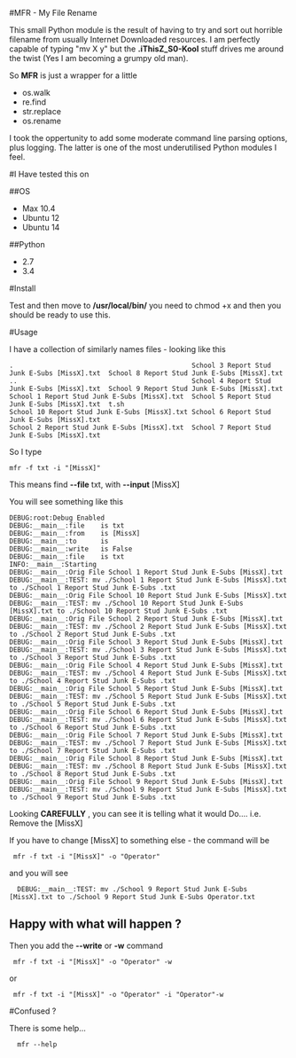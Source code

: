 #MFR - My File Rename

This small Python module is the result of having to try and sort out horrible filename from usually Internet Downloaded resources. I am perfectly capable of typing "mv X y" but the **.iThisZ_S0-Kool** stuff drives me around the twist (Yes I am becoming a grumpy old man).

So **MFR** is just a wrapper for a little

* os.walk
* re.find
* str.replace
* os.rename


I took the oppertunity to add some moderate command line parsing options, plus logging. The latter is one of the most underutilised Python modules I feel.

#I Have tested this on


##OS

* Max 10.4
* Ubuntu 12
* Ubuntu 14

##Python

* 2.7
* 3.4

#Install

Test and then move to **/usr/local/bin/** you need to chmod +x and then you should be ready to use this.

#Usage

I have a collection of similarly names files - looking like this


    .                                             School 3 Report Stud Junk E-Subs [MissX].txt  School 8 Report Stud Junk E-Subs [MissX].txt
    ..                                            School 4 Report Stud Junk E-Subs [MissX].txt  School 9 Report Stud Junk E-Subs [MissX].txt
    School 1 Report Stud Junk E-Subs [MissX].txt  School 5 Report Stud Junk E-Subs [MissX].txt  t.sh
    School 10 Report Stud Junk E-Subs [MissX].txt School 6 Report Stud Junk E-Subs [MissX].txt
    School 2 Report Stud Junk E-Subs [MissX].txt  School 7 Report Stud Junk E-Subs [MissX].txt
    
    
So I type
 
    mfr -f txt -i "[MissX]"
 
This means find **--file** txt, with **--input** [MissX] 

You will see something like this



    DEBUG:root:Debug Enabled
    DEBUG:__main__:file    is txt
    DEBUG:__main__:from    is [MissX]
    DEBUG:__main__:to      is 
    DEBUG:__main__:write   is False
    DEBUG:__main__:file    is txt
    INFO:__main__:Starting
    DEBUG:__main__:Orig File School 1 Report Stud Junk E-Subs [MissX].txt
    DEBUG:__main__:TEST: mv ./School 1 Report Stud Junk E-Subs [MissX].txt to ./School 1 Report Stud Junk E-Subs .txt
    DEBUG:__main__:Orig File School 10 Report Stud Junk E-Subs [MissX].txt
    DEBUG:__main__:TEST: mv ./School 10 Report Stud Junk E-Subs [MissX].txt to ./School 10 Report Stud Junk E-Subs .txt
    DEBUG:__main__:Orig File School 2 Report Stud Junk E-Subs [MissX].txt
    DEBUG:__main__:TEST: mv ./School 2 Report Stud Junk E-Subs [MissX].txt to ./School 2 Report Stud Junk E-Subs .txt
    DEBUG:__main__:Orig File School 3 Report Stud Junk E-Subs [MissX].txt
    DEBUG:__main__:TEST: mv ./School 3 Report Stud Junk E-Subs [MissX].txt to ./School 3 Report Stud Junk E-Subs .txt
    DEBUG:__main__:Orig File School 4 Report Stud Junk E-Subs [MissX].txt
    DEBUG:__main__:TEST: mv ./School 4 Report Stud Junk E-Subs [MissX].txt to ./School 4 Report Stud Junk E-Subs .txt
    DEBUG:__main__:Orig File School 5 Report Stud Junk E-Subs [MissX].txt
    DEBUG:__main__:TEST: mv ./School 5 Report Stud Junk E-Subs [MissX].txt to ./School 5 Report Stud Junk E-Subs .txt
    DEBUG:__main__:Orig File School 6 Report Stud Junk E-Subs [MissX].txt
    DEBUG:__main__:TEST: mv ./School 6 Report Stud Junk E-Subs [MissX].txt to ./School 6 Report Stud Junk E-Subs .txt
    DEBUG:__main__:Orig File School 7 Report Stud Junk E-Subs [MissX].txt
    DEBUG:__main__:TEST: mv ./School 7 Report Stud Junk E-Subs [MissX].txt to ./School 7 Report Stud Junk E-Subs .txt
    DEBUG:__main__:Orig File School 8 Report Stud Junk E-Subs [MissX].txt
    DEBUG:__main__:TEST: mv ./School 8 Report Stud Junk E-Subs [MissX].txt to ./School 8 Report Stud Junk E-Subs .txt
    DEBUG:__main__:Orig File School 9 Report Stud Junk E-Subs [MissX].txt
    DEBUG:__main__:TEST: mv ./School 9 Report Stud Junk E-Subs [MissX].txt to ./School 9 Report Stud Junk E-Subs .txt
 
 
 Looking **CAREFULLY** , you can see it is telling what it would Do.... i.e. Remove the [MissX]
 
 If you have to change [MissX] to something else - the command will be
 
     mfr -f txt -i "[MissX]" -o "Operator"
     
  and you will see
  
      DEBUG:__main__:TEST: mv ./School 9 Report Stud Junk E-Subs [MissX].txt to ./School 9 Report Stud Junk E-Subs Operator.txt
      
      
 ## Happy with what will happen ?
 
 Then you add the **--write** or **-w** command
 
     mfr -f txt -i "[MissX]" -o "Operator" -w
  
  or

     mfr -f txt -i "[MissX]" -o "Operator" -i "Operator"-w
  
  
  #Confused ?
  
  There is some help...
  
      mfr --help
      
      
  